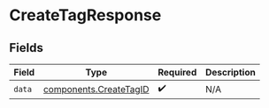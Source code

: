 # CreateTagResponse


## Fields

| Field                                                            | Type                                                             | Required                                                         | Description                                                      |
| ---------------------------------------------------------------- | ---------------------------------------------------------------- | ---------------------------------------------------------------- | ---------------------------------------------------------------- |
| `data`                                                           | [components.CreateTagID](../../models/components/createtagid.md) | :heavy_check_mark:                                               | N/A                                                              |